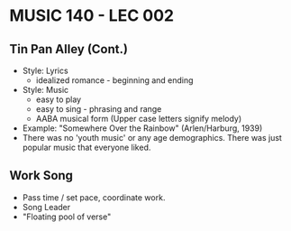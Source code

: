 # MUSIC 140 - LEC 002

## Tin Pan Alley (Cont.)
- Style: Lyrics
  - idealized romance - beginning and ending
- Style: Music
  - easy to play
  - easy to sing - phrasing and range
  - AABA musical form (Upper case letters signify melody)
- Example: "Somewhere Over the Rainbow" (Arlen/Harburg, 1939)
- There was no 'youth music' or any age demographics. There was just popular music that everyone liked.

## Work Song
- Pass time / set pace, coordinate work.
- Song Leader
- "Floating pool of verse"
<!--stackedit_data:
eyJoaXN0b3J5IjpbLTEzNjgwNjg0NDcsLTEzNjgwNjg0NDcsLT
EyMTU2Mjg0OSwtMzQ2MjcxMTExLDM2NjA4MzI5NiwyNzk1NTU1
MzQsNTAzNjg5NDY5XX0=
-->